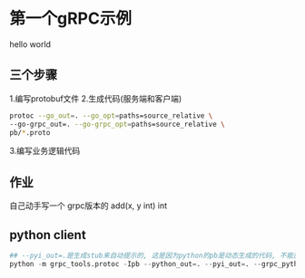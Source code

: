 # 第一个gRPC示例

 hello world

## 三个步骤
1.编写protobuf文件
2.生成代码(服务端和客户端)
```bash
protoc --go_out=. --go_opt=paths=source_relative \
--go-grpc_out=. --go-grpc_opt=paths=source_relative \
pb/*.proto
```
3.编写业务逻辑代码


## 作业
自己动手写一个 grpc版本的  add(x, y int) int


## python client
```python
## --pyi_out=.是生成stub来自动提示的, 这是因为python的pb是动态生成的代码, 不能直接引用, 因此需要stub
python -m grpc_tools.protoc -Ipb --python_out=. --pyi_out=. --grpc_python_out=. pb/add.proto 
```